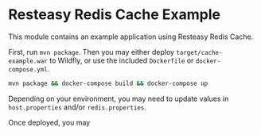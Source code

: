 # Resteasy Redis Cache Example

This module contains an example application using Resteasy Redis Cache.

First, run `mvn package`. Then you may either deploy `target/cache-example.war`
to Wildfly, or use the included `Dockerfile` or `docker-compose.yml`.


```sh
mvn package && docker-compose build && docker-compose up
```

Depending on your environment, you may need to update values in
`host.properties` and/or `redis.properties`.

Once deployed, you may